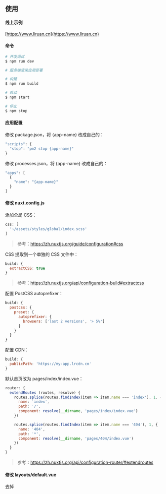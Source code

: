 ## 使用

#### 线上示例

[https://www.liruan.cn](https://www.liruan.cn)

#### 命令

```bash
# 开发调试
$ npm run dev

# 服务端渲染应用部署

# 构建
$ npm run build

# 启动
$ npm start

# 停止
$ npm stop
```

#### 应用配置

修改 package.json，将 {app-name} 改成自己的：

```js
"scripts": {
  "stop": "pm2 stop {app-name}"
}
```

修改 processes.json，将 {app-name} 改成自己的：

```js
"apps": [
  {
    "name": "{app-name}"
  }
]
```

#### 修改 nuxt.config.js

添加全局 CSS：

```js
css: [
  '~/assets/styles/global/index.scss'
]
```

> 参考：https://zh.nuxtjs.org/guide/configuration#css

CSS 提取到一个单独的 CSS 文件中：

```js
build: {
  extractCSS: true
}
``` 

> 参考：https://zh.nuxtjs.org/api/configuration-build#extractcss

配置 PostCSS autoprefixer：

```js
build: {
  postcss: {
    preset: {
      autoprefixer: {
        browsers: ['last 2 versions', '> 5%']
      }
    }
  }
}
```

配置 CDN：

```js
build: {
  publicPath: 'https://my-app.lrcdn.cn'
}
```

默认首页改为 pages/index/index.vue：

```js
router: {
  extendRoutes (routes, resolve) {
    routes.splice(routes.findIndex(item => item.name === 'index'), 1, {
      name: 'index',
      path: '/',
      component: resolve(__dirname, 'pages/index/index.vue')
    })

    routes.splice(routes.findIndex(item => item.name === '404'), 1, {
      name: '404',
      path: '*',
      component: resolve(__dirname, 'pages/404/index.vue')
    })
  }
}
```

> 参考：https://zh.nuxtjs.org/api/configuration-router/#extendroutes

#### 修改 layouts/default.vue

去掉 <style>。

#### 页面目录规范

```
|-- page                      // 页面
|   |-- index.vue             // 页面入口
|   |-- styles                // 样式
|       |-- index.scss        // 样式入口
|       |-- images            // 样式引用图片
|   |-- images                // 页面引用图片
```

#### 组件目录规范

与页面目录规范一致。

## 参考

#### 文档

- [Nuxt.js 中文文档](https://zh.nuxtjs.org/)
- [Vue SSR 指南](https://ssr.vuejs.org/zh/)

#### 文章

- [Nuxt开发经验分享，让你踩少点坑！](https://www.jianshu.com/p/840169ba92e6)

#### 视频
- [2018千锋Web前端视频教程-VUE服务器端渲染之NUXT实战](https://www.bilibili.com/video/av37561150/?p=1)
- [Nuxt.js免费视频教程 开启SSR渲染](https://www.bilibili.com/video/av36353273/?p=1)
